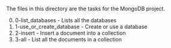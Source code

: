 The files in this directory are the tasks for the MongoDB project.


0) 0-list_databases - Lists all the databases
1) 1-use_or_create_database - Create or use a database
2) 2-insert - Insert a document into a collection
3) 3-all - List all the documents in a collection

